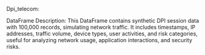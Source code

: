 Dpi_telecom:

DataFrame Description: This DataFrame contains synthetic DPI session data with 100,000 records, simulating network traffic. It includes timestamps, IP addresses, traffic volume, device types, user activities, and risk categories, useful for analyzing network usage, application interactions, and security risks.

